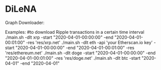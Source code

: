 # DiLeNA

Graph Downloader:

Examples:
#to download Ripple transactions in a certain time interval
./main.sh -dlt xrp -start "2020-04-01-00:00:00" -end "2020-04-01-00:01:00" -res 'res/xrp.net'
./main.sh -dlt eth -api 'your Etherscan.io key' -start "2020-04-01-00:00:00" -end "2020-04-01-00:01:00" -res 'res/ethereum.net'
./main.sh -dlt doge -start "2020-04-01-00:00:00" -end "2020-04-01-00:01:00" -res 'res/doge.net'
./main.sh -dlt btc -start "2020-04-01" -end "2020-04-01"
